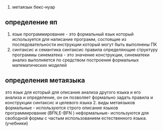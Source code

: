 1. метаязык бекс-нуар
## определение яп
1. язык программирование - это формальный язык который используется для написание программ, состоящие из последовательности инструкции который могут быть выполнены ПК
2. синтаксис и семантика
синтаксис правила определяющие структуру программы
синематека - это значение конструкции, синематеки анализ выполняется  по средством построения формальных математических моделей 
## определения метаязыка
это язык для который для описание анализа другого языка и его анализа и определение, он он позволяет формально задать правила и конструкции синтаксис и целевого языка 
2. виды метаязыков
	формальные - используются строго описание  языков программирование (BFN,E-BFN )
	неформальные- используются для свободной формы с частым использованием естественного языка.(учебники)
